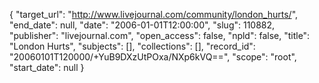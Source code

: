 {
  "target_url": "http://www.livejournal.com/community/london_hurts/", 
  "end_date": null, 
  "date": "2006-01-01T12:00:00", 
  "slug": 110882, 
  "publisher": "livejournal.com", 
  "open_access": false, 
  "npld": false, 
  "title": "London Hurts", 
  "subjects": [], 
  "collections": [], 
  "record_id": "20060101T120000/+YuB9DXzUtPOxa/NXp6kVQ==", 
  "scope": "root", 
  "start_date": null
}

